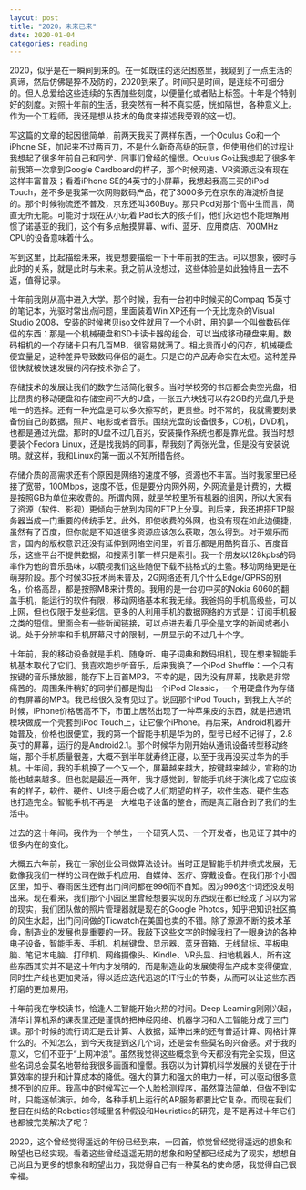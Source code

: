 ```yaml
---
layout: post
title: "2020，未来已来"
date: 2020-01-04
categories: reading
---
```


2020，似乎是在一瞬间到来的。在一如既往的迷茫困惑里，我窥到了一点生活的真谛，然后仿佛是猝不及防的，2020到来了。时间只是时间，是连续不可细分的。但人总爱给这些连续的东西加些刻度，以便量化或者贴上标签。十年是个特别好的刻度。对照十年前的生活，我突然有一种不真实感，恍如隔世，各种意义上。作为一个工程师，我还是想从技术的角度来描述我旁观的这一切。

写这篇的文章的起因很简单，前两天我买了两样东西，一个Oculus Go和一个iPhone SE，加起来不过两百刀，不是什么新奇高级的玩意，但使用他们的过程让我想起了很多年前自己和同学、同事们曾经的憧憬。Oculus Go让我想起了很多年前我第一次拿到Google Cardboard的样子，那个时候网速、VR资源远没有现在这样丰富普及；看着iPhone SE的4英寸的小屏幕，我想起我高三买的iPod Touch，差不多是我第一次网购数码产品，花了3000多元在京东的海淀桥自提的。那个时候物流还不普及，京东还叫360Buy。那只iPod对那个高中生而言，简直无所无能。可能对于现在从小玩着iPad长大的孩子们，他们永远也不能理解用惯了诺基亚的我们，这个有多点触摸屏幕、wifi、蓝牙、应用商店、700MHz CPU的设备意味着什么。

写到这里，比起描绘未来，我更想要描绘一下十年前我的生活。可以想象，彼时与此时的关系，就是此时与未来。我之前从没想过，这些体验是如此独特且一去不返，值得记录。

十年前我刚从高中进入大学。那个时候，我有一台初中时候买的Compaq 15英寸的笔记本，光驱时常出点问题，里面装着Win XP还有一个无比庞杂的Visual Studio 2008，安装的时候拷贝iso文件就用了一个小时，用的是一个叫做数码伴侣的东西：那是一个机械硬盘和SD卡读卡器的组合，可以当成移动硬盘来用。数码相机的一个存储卡只有几百MB，很容易就满了。相比贵而小的闪存，机械硬盘便宜量足，这种差异导致数码伴侣的诞生。只是它的产品寿命实在太短。这种差异很快就被快速发展的闪存技术弥合了。

存储技术的发展让我们的数字生活简化很多。当时学校旁的书店都会卖空光盘，相比昂贵的移动硬盘和存储空间不大的U盘，一张五六块钱可以存2GB的光盘几乎是唯一的选择。还有一种光盘是可以多次擦写的，更贵些。时不常的，我就需要刻录备份自己的数据，照片、电影或者音乐。围绕光盘的设备很多，CD机，DVD机，也都是通过光盘。那时的U盘不过几百兆，安装操作系统也都是靠光盘。我当时想要装个Fedora Linux，还是找我妈的同事，帮我刻了两张光盘，但是没有安装说明。就这样，我和Linux的第一面以不知所措告终。

存储介质的高需求还有个原因是网络的速度不够，资源也不丰富。当时我家里已经接了宽带，100Mbps，速度不低，但是要分内网外网，外网流量是计费的，大概是按照GB为单位来收费的。所谓内网，就是学校里所有机器的组网，所以大家有了资源（软件、影视）更倾向于放到内网的FTP上分享。到后来，我还把搭FTP服务器当成一门重要的传统手艺。此外，即使收费的外网，也没有现在如此边便捷，虽然有了百度，但你就是不知道很多资源应该怎么获取，怎么得到。对于娱乐而言，国内的版权意识还没有延伸到网络空间里，听音乐都是用酷狗音乐、百度音乐，这些平台不提供数据，和搜索引擎一样只是索引。我一个朋友以128kpbs的码率作为他的音乐品味，以藐视我们这些随便下载不挑格式的土鳖。移动网络更是在萌芽阶段。那个时候3G技术尚未普及，2G网络还有几个什么Edge/GPRS的别名，价格高昂，都是按照MB来计费的。我用的是一台初中买的Nokia 6060的翻盖手机，能运行的软件有限，移动网络基本和我无缘。我爸妈的手机高级些，可以上网，但也仅限于发些彩信。更多的人利用手机的数据网络的方式是：订阅手机报之类的短信。里面会有一些新闻链接，可以点进去看几乎全是文字的新闻或者小说。处于分辨率和手机屏幕尺寸的限制，一屏显示的不过几十个字。

十年前，我的移动设备就是手机、随身听、电子词典和数码相机，现在想来智能手机基本取代了它们。我喜欢跑步听音乐，后来我换了一个iPod Shuffle：一个只有按键的音乐播放器，能存下上百首MP3。不幸的是，因为没有屏幕，找歌是非常痛苦的。周围条件稍好的同学们都是掏出一个iPod Classic，一个用硬盘作为存储的有屏幕的MP3。我已经很久没有见过了。说回那个iPod Touch，到我上大学的时候，iPhone价格居高不下，市面上居然出现了一种苹果皮的东西，就是把通讯模块做成一个壳套到iPod Touch上，让它像个iPhone。再后来，Android机器开始普及，价格也很便宜，我的第一个智能手机是华为的，型号已经不记得了，2.8英寸的屏幕，运行的是Android2.1。那个时候华为刚开始从通讯设备转型移动终端，那个手机质量很差，大概不到半年就寿终正寝，以至于我再没买过华为的手机。十年间，我的手机换了一个又一个，屏幕越来越大，按键越来越少，宣称的功能也越来越多。但也就是最近一两年，我才感觉到，智能手机终于演化成了它应该有的样子，软件、硬件、UI终于磨合成了人们期望的样子，软件生态、硬件生态也打造完全。智能手机不再是一大堆电子设备的整合，而是真正融合到了我们的生活中。

过去的这十年间，我作为一个学生，一个研究人员、一个开发者，也见证了其中的很多内在的变化。

大概五六年前，我在一家创业公司做算法设计。当时正是智能手机井喷式发展，无数像我我们一样的公司在做手机应用、自媒体、医疗、穿戴设备。在我们那个小园区里，知乎、春雨医生还有出门问问都在996而不自知。因为996这个词还没发明出来。现在看来，我们那个小园区里曾经想要实现的东西现在都已经成了习以为常的现实，我们团队做的照片管理器就是现在的Google Photos，知乎把知识社区搞的风生水起，出门问问做的Ticwatch在美国也卖的不错。除了源源不断的技术革命，制造业的发展也是重要的一环。我敲下这些文字的时候我扫了一眼身边的各种电子设备，智能手表、手机、机械键盘、显示器、蓝牙音箱、无线鼠标、平板电脑、笔记本电脑、打印机、网络摄像头、Kindle、VR头显、扫地机器人，所有这些东西其实并不是这十年内才发明的，而是制造业的发展使得生产成本变得便宜，同时生产线也更加灵活，得以适应迭代迅速的IT行业的节奏，从而可以让这些东西打磨的更加易用。

十年前我在学校读书，恰逢人工智能开始火热的时间。Deep Learning刚刚兴起，清华计算机系的课表里还是谨慎的把神经网络、机器学习和人工智能分成了三门课。那个时候的流行词汇是云计算、大数据，延伸出来的还有普适计算、网格计算什么的。不知怎么，到今天我提到这几个词，还是会有些莫名的兴奋感。对于我的意义，它们不亚于“上网冲浪”。虽然我觉得这些概念到今天都没有完全实现，但这些名词总会莫名地带给我很多画面和憧憬。我窃以为计算机科学发展的关键在于计算效率的提升和计算成本的降低。强大的算力和强大的电力一样，可以驱动很多意想不到的应用。我高中的时候写过一个人脸检测程序，虽然算法简单，但做不到实时，只能逐帧演示。如今，各种手机上运行的AR服务都要比它复杂。而现在我们整日在纠结的Robotics领域里各种假设和Heuristics的研究，是不是再过十年它们也都被完美解决了呢？

2020，这个曾经觉得遥远的年份已经到来，一回首，惊觉曾经觉得遥远的想象和盼望也已经实现。看着这些曾经遥遥无期的想象和盼望都已经成为了现实，想想自己尚且为更多的想象和盼望出力，我觉得自己有一种莫名的使命感，我觉得自己很幸福。


